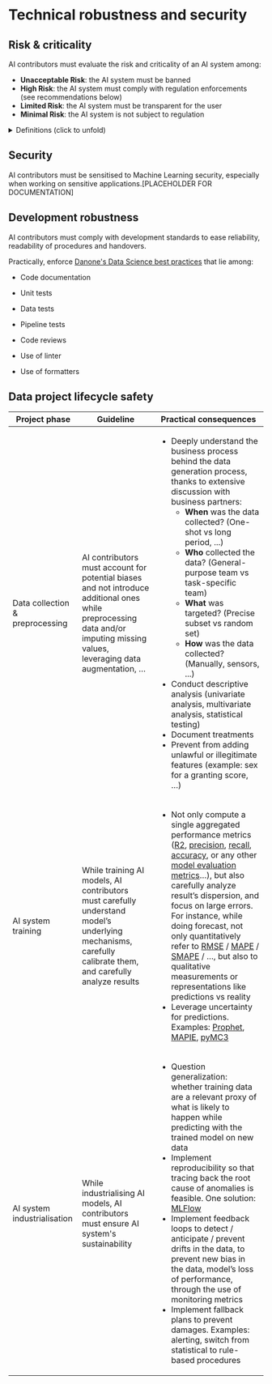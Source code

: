 # Technical robustness and security

## Risk & criticality

AI contributors must evaluate the risk and criticality of an AI system among:

- **Unacceptable Risk**: the AI system must be banned
- **High Risk**: the AI system must comply with regulation enforcements (see recommendations below)
- **Limited Risk**: the AI system must be transparent for the user
- **Minimal Risk**: the AI system is not subject to regulation

<details>
    <summary>Definitions (click to unfold)</summary>

Directly quoted from [ec.europa.eu](https://ec.europa.eu/commission/presscorner/detail/en/IP_21_1682)

<ul>
  <li><b>Unacceptable risk</b>: <i>AI systems considered a clear threat to the safety, livelihoods and rights of people [...]. This includes AI systems or applications that manipulate human behaviour to circumvent users' free will (e.g. toys using voice assistance encouraging dangerous behaviour of minors) and systems that allow ‘social scoring' by governments.</i></li>
  <li><b>High-risk AI systems include</b>:
    <ul>
      <li><i>Critical infrastructures (e.g. transport), that could put the life and health of citizens at risk</i></li>
      <li><i>Educational or vocational training, that may determine the access to education and professional course of someone's life (e.g. scoring of exams); safety components of products (e.g. AI application in robot-assisted surgery)</i></li>
      <li><i>Employment, workers management and access to self-employment (e.g. CV-sorting software for recruitment procedures);</i></li>
      <li><i>Essential private and public services (e.g. credit scoring denying citizens opportunity to obtain a loan);</i></li>
      <li><i>Law enforcement that may interfere with people's fundamental rights (e.g. evaluation of the reliability of evidence)</i></li>
      <li><i>Migration, asylum and border control management (e.g. verification of authenticity of travel documents);</i></li>
      <li><i>Administration of justice and democratic processes (e.g. applying the law to a concrete set of facts)</i></li>
    </ul>
  <li><b>Limited risk</b><i> - AI system with transparency obligations: When using AI systems such as chatbots, users should be aware that they are interacting with a machine so they can take an informed decision to continue or step back.</i></li>
  <li><b>Minimal risk</b><i>: the legal proposal allows the free use of applications such as AI-enabled video games or spam filters. The vast majority of AI systems fall into this category. The draft Regulation does not intervene here, as these AI systems represent only minimal or no risk for citizens' rights or safety.</i></li>
</ul>
</details>

## Security

AI contributors must be sensitised to Machine Learning security, especially when working on sensitive applications.[PLACEHOLDER FOR DOCUMENTATION]

## Development robustness

AI contributors must comply with development standards to ease reliability, readability of procedures and handovers.

Practically, enforce [Danone's Data Science best practices](https://github.com/danone/daai.data-science-best-practices) that lie among:

- Code documentation

- Unit tests

- Data tests

- Pipeline tests

- Code reviews

- Use of linter

- Use of formatters
## Data project lifecycle safety

| Project phase  | Guideline  | Practical consequences  |
|---|---|---|
| Data collection & preprocessing  | AI contributors must account for potential biases and not introduce additional ones while preprocessing data and/or imputing missing values, leveraging data augmentation, …  |<ul><li>Deeply understand the business process behind the data generation process, thanks to extensive discussion with business partners:<ul><li><b>When</b> was the data collected? (One-shot vs long period, ...)</li><li><b>Who</b> collected the data? (General-purpose team vs task-specific team)</li><li><b>What</b> was targeted? (Precise subset vs random set)</li><li><b>How</b> was the data collected? (Manually, sensors, ...)</li></ul><li>Conduct descriptive analysis (univariate analysis, multivariate analysis, statistical testing)</li><li>Document treatments</li><li>Prevent from adding unlawful or illegitimate features (example: sex for a granting score, …)</li> |
| AI system training  | While training AI models, AI contributors must carefully understand model’s underlying mechanisms, carefully calibrate them, and carefully analyze results  | <ul><li>Not only compute a single aggregated performance metrics (<a href="https://en.wikipedia.org/wiki/Coefficient_of_determination">R2</a>, <a href="https://en.wikipedia.org/wiki/Precision_and_recall">precision</a>, <a href="https://en.wikipedia.org/wiki/Precision_and_recall">recall</a>, <a href="https://en.wikipedia.org/wiki/Precision_and_recall">accuracy</a>, or any other <a href="https://scikit-learn.org/stable/modules/model_evaluation.html">model evaluation metrics</a>…), but also carefully analyze result’s dispersion, and focus on large errors. For instance, while doing forecast, not only quantitatively refer to <a href="https://en.wikipedia.org/wiki/Root-mean-square_deviation">RMSE</a> / <a href="https://en.wikipedia.org/wiki/Mean_absolute_percentage_error">MAPE</a> / <a href="https://en.wikipedia.org/wiki/Symmetric_mean_absolute_percentage_error">SMAPE</a> / …, but also to qualitative measurements or representations like predictions vs reality</li><li>Leverage uncertainty for predictions. Examples: <a href="https://facebook.github.io/prophet/docs/quick_start.html">Prophet</a>, <a href="https://github.com/simai-ml/MAPIE/tree/master/mapie">MAPIE</a>, <a href="https://docs.pymc.io/">pyMC3</a></li></ul> |
| AI system industrialisation |  While industrialising AI models, AI contributors must ensure AI system's sustainability | <ul><li>Question generalization: whether training data are a relevant proxy of what is likely to happen while predicting with the trained model on new data</li><li>Implement reproducibility so that tracing back the root cause of anomalies is feasible. One solution: <a href="https://mlflow.org/">MLFlow</a></li><li>Implement feedback loops to detect / anticipate / prevent drifts in the data, to prevent new bias in the data, model’s loss of performance, through the use of monitoring metrics</li><li>Implement fallback plans to prevent damages. Examples: alerting, switch from statistical to rule-based procedures</li></ul>|
